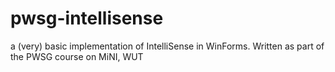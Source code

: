 # pwsg-intellisense
a (very) basic implementation of IntelliSense in WinForms. Written as part of the PWSG course on MiNI, WUT
